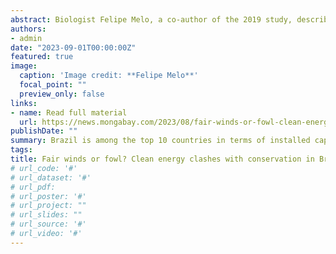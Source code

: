 ```yaml
---
abstract: Biologist Felipe Melo, a co-author of the 2019 study, describes what happened in Pernambuco in 2015 "State legislation was amended to change the altitude threshold for permanent preservation areas (APP), in a move aimed at benefiting the wind power industry. Essentially, the minimum altitude at which vegetation could be protected rose from 750 meters to 1,100 meters (about 2,500 to 3,300 feet). Anything lower than that i.e. land ideal for setting up a wind farm — would be unable to get APP protection."
authors:
- admin
date: "2023-09-01T00:00:00Z"
featured: true
image:
  caption: 'Image credit: **Felipe Melo**'
  focal_point: ""
  preview_only: false
links:
- name: Read full material
  url: https://news.mongabay.com/2023/08/fair-winds-or-fowl-clean-energy-clashes-with-conservation-in-brazils-caatinga/
publishDate: ""
summary: Brazil is among the top 10 countries in terms of installed capacity for wind power; 85% of the 10,000-plus turbines in operation are in the Caatinga biome, where winds are ideal for energy generation. 
tags:
title: Fair winds or fowl? Clean energy clashes with conservation in Brazil’s Caatinga
# url_code: '#'
# url_dataset: '#'
# url_pdf: 
# url_poster: '#'
# url_project: ""
# url_slides: ""
# url_source: '#'
# url_video: '#'
---
```



